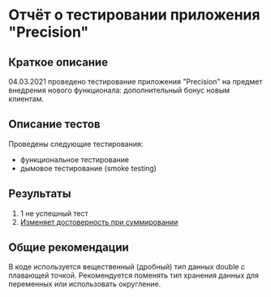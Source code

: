 # Отчёт о тестировании приложения "Precision"

## Краткое описание

04.03.2021 проведено тестирование приложения "Precision"
на предмет внедрения нового функционала: дополнительный бонус новым клиентам.


## Описание тестов
Проведены следующие тестирования:

- функциональное тестирование
- дымовое тестирование (smoke testing)

## Результаты

1. 1 не успешный тест
2. [Изменяет достоверность при суммировании](https://github.com/sevastyanov1982/Precision/issues/1#issue-822140293)

## Общие рекомендации
В коде используется вещественный (дробный) тип данных double с плавающей точкой.
Рекомендуется поменять тип хранения данных для переменных или использовать округление.